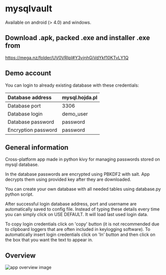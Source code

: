 # mysqlvault
Available on android (> 4.0) and windows.

## Download .apk, packed .exe and installer .exe from 
https://mega.nz/folder/UV0VRIpI#Y3vjnhGiVdYkf10KTvLY1Q

## Demo account
You can login to already existing database with these credentials:

| Database address    | mysql.hojda.pl |
|:------------------- |:-------------- |
| Database port       | 3306           |
| Database login      | demo_user      |
| Database password   | password       |
| Encryption password | password       |

## General information
Cross-platform app made in python kivy for managing passwords stored on mysql database.

In the database passwords are encrypted using PBKDF2 with salt.
App decrypts them using provided key after they are downloaded.

You can create your own database with all needed tables using database.py python script.

After successful login database address, port and username are automatically saved to config file. 
Instead of typing these details every time you can simply click on USE DEFAULT. It will load last used login data.

To copy login credentials click on 'copy' button (it is not recommended due to clipboard loggers that are often included in keylogging software).
To automatically insert login credentials click on 'In' button and then click on the box that you want the text to appear in.

## Overview
![app overview image](img/overview.png?raw=true "Title")

